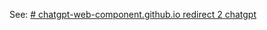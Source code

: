 See: [# chatgpt-web-component.github.io
redirect 2 chatgpt
](https://chatgpt.com/g/g-quK0nMtwZ-create-or-refactor-your-web-component)
